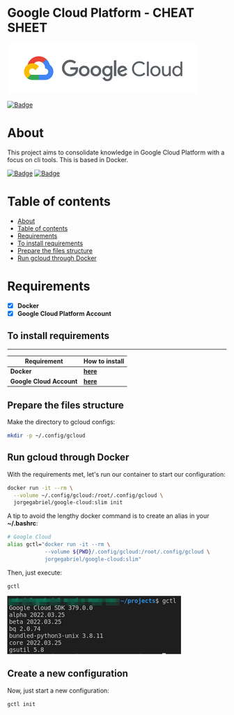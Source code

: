 # **Google Cloud Platform - CHEAT SHEET**
![gcp-logo](google-cloud/../cheat-sheet/img/gcp-logo.png)

[![Badge](https://img.shields.io/github/last-commit/jorgegabrielti/gcp-cheatsheet)](https://github.com/jorgegabrielti/gcp-cheatsheet)

About
==========
This project aims to consolidate knowledge in Google Cloud Platform with a focus on cli tools. This is based in Docker.

[![Badge](https://img.shields.io/badge/Requirements-Docker-blue)](https://docs.docker.com/engine/install)
[![Badge](https://img.shields.io/badge/Requirements-Google%20Cloud%20Account-blue)](https://cloud.google.com/apigee/docs/hybrid/v1.4/precog-gcpaccount)


[//]: # "[![Badge]()]()"

Table of contents
==========
<!--ts-->
   * [About](#about)
   * [Table of contents](#table-of-contents)
   * [Requirements](#requirements)
   * [To install requirements](#to-install-requirements)
   * [Prepare the files structure](#prepare-the-files-structure)
   * [Run gcloud through Docker](#run-gcloud-through-docker)
<!--te-->

[//]: # "(## Feature)"
[//]: # "(- [x] [Packages utils](src/conf/packages.txt))"

Requirements
==========
- [x] **Docker**
- [x] **Google Cloud Platform Account**
## **To install requirements**
---
Requirement             | How to install
-------------------------|----------------
**Docker**               | [**here**](https://docs.docker.com/engine/install/)
**Google Cloud Account** | [**here**](https://cloud.google.com/apigee/docs/hybrid/v1.4/precog-gcpaccount)

## **Prepare the files structure**

Make the directory to gcloud configs:
```bash
mkdir -p ~/.config/gcloud
```
## **Run gcloud through Docker**
With the requirements met, let's run our container to start our configuration:

```bash
docker run -it --rm \
  --volume ~/.config/gcloud:/root/.config/gcloud \
  jorgegabriel/google-cloud:slim init
```

A tip to avoid the lengthy docker command is to create an alias in your **~/.bashrc**:
```bash
# Google Cloud
alias gctl="docker run -it --rm \
            --volume ${PWD}/.config/gcloud:/root/.config/gcloud \
            jorgegabriel/google-cloud:slim"
```

Then, just execute:
```bash
gctl 
```
![img-gctl-output](cheat-sheet/img/gctl-version.png)

## Create a new configuration
Now, just start a new configuration:
```bash
gctl init
```